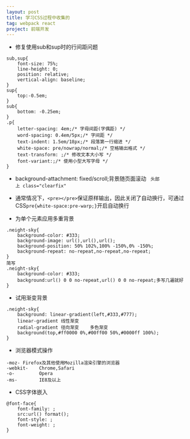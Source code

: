 ```yaml
---
layout: post
title: 学习CSS过程中收集的
tag: webpack react
project: 前端开发
---
```


* 修复使用sub和sup时的行间距问题

```
sub,sup{    
	font-size: 75%;    
	line-height: 0;    
	position: relative;    
	vertical-align: baseline;
}
sup{    
	top:-0.5em;
}
sub{    
	bottom: -0.25em;
}
.p{    
	letter-spacing: 4em;/* 字母间距(字偶距) */    
	word-spacing: 0.4em/5px;/* 字间距 */    
	text-indent: 1.5em/18px;/* 段落第一行缩进 */    
	white-space: pre/nowrap/normal;/* 空格输出格式 */    
	text-transform: ;/* 修改文本大小写 */    
	font-variant:;/* 使用小型大写字母 */
}
```

* background-attachment: fixed/scroll;背景随页面滚动
   ` 头部上 class="clearfix" `
    
* 通常情况下，`<pre></pre>`保证原样输出，因此关闭了自动换行，可通过CSS`pre{white-space:pre-warp;}`开启自动换行

* 为单个元素应用多重背景

```
.neight-sky{   
	background-color: #333;    
	background-image: url(),url(),url();    
	background-position: 50% 102%,100% -150%,0% -150%;  
	background-repeat: no-repeat,no-repeat,no-repeat;
}
简写
.neight-sky{    
	background-color: #333;    
	background:url() 0 0 no-repeat,url() 0 0 no-repeat;多写几遍就好
}
```

* 试用渐变背景

```
.neight-sky{    
	background: linear-gradient(left,#333,#777);   
	linear-gradient 线性渐变    
	radial-gradient 径向渐变    多色渐变 
	background(top,#ff0000 0%,#00ff00 50%,#0000ff 100%);
}
```


* 浏览器模式操作

```
-moz- Firefox及其他使用Mozilla渲染引擎的浏览器
-webkit-    Chrome,Safari
-o-         Opera
-ms-        IE8及以上 
```

* CSS字体嵌入

```
@font-face{    
	font-family: ;    
	src:url() format();    
	font-style: ;    
	font-weight: ;
}
```
